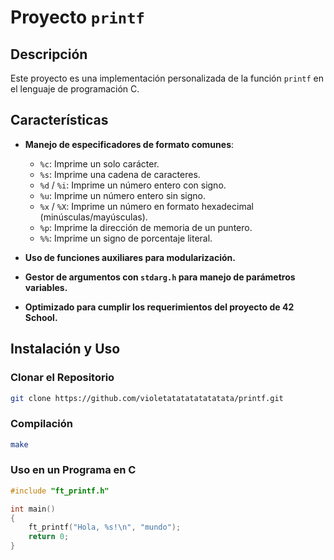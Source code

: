 # Proyecto `printf`

## Descripción

Este proyecto es una implementación personalizada de la función `printf` en el lenguaje de programación C.

## Características

- **Manejo de especificadores de formato comunes**:
  - `%c`: Imprime un solo carácter.
  - `%s`: Imprime una cadena de caracteres.
  - `%d` / `%i`: Imprime un número entero con signo.
  - `%u`: Imprime un número entero sin signo.
  - `%x` / `%X`: Imprime un número en formato hexadecimal (minúsculas/mayúsculas).
  - `%p`: Imprime la dirección de memoria de un puntero.
  - `%%`: Imprime un signo de porcentaje literal.

- **Uso de funciones auxiliares para modularización.**
- **Gestor de argumentos con `stdarg.h` para manejo de parámetros variables.**
- **Optimizado para cumplir los requerimientos del proyecto de 42 School.**

## Instalación y Uso

### Clonar el Repositorio
```sh
git clone https://github.com/violetatatatatatatata/printf.git
```

### Compilación
```sh
make
```

### Uso en un Programa en C
```c
#include "ft_printf.h"

int main()
{
    ft_printf("Hola, %s!\n", "mundo");
    return 0;
}
```
